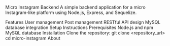 Micro Instagram Backend
A simple backend application for a micro Instagram-like platform using Node.js, Express, and Sequelize.

Features
User management
Post management
RESTful API design
MySQL database integration
Setup Instructions
Prerequisites
Node.js and npm
MySQL database
Installation
Clone the repository:
git clone <repository_url>
cd micro-instagram
About
